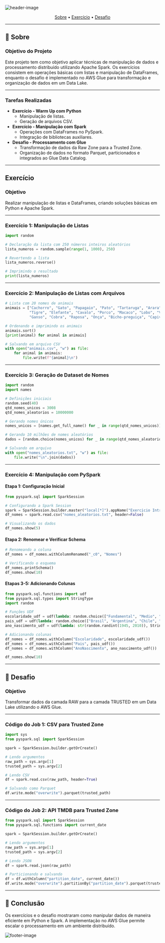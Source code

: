 ![header-image](#)

<p align="center">
 <a href="#Sobre">Sobre</a> •
 <a href="#exercicio">Exercício</a> •
 <a href="#desafio">Desafio</a>
</p>

---

<a id="Sobre"></a>
## 📝 **Sobre**

### **Objetivo do Projeto**
Este projeto tem como objetivo aplicar técnicas de manipulação de dados e processamento distribuído utilizando Apache Spark. Os exercícios consistem em operações básicas com listas e manipulação de DataFrames, enquanto o desafio é implementado no AWS Glue para transformação e organização de dados em um Data Lake.

---

### **Tarefas Realizadas**
- **Exercício - Warm Up com Python**
  - Manipulação de listas.
  - Geração de arquivos CSV.
- **Exercício - Manipulação com Spark**
  - Operações com DataFrames no PySpark.
  - Integração de bibliotecas auxiliares.
- **Desafio - Processamento com Glue**
  - Transformação de dados da Raw Zone para a Trusted Zone.
  - Organização de dados no formato Parquet, particionados e integrados ao Glue Data Catalog.

---

<a id="exercicio"></a>
## **Exercício**

### **Objetivo**
Realizar manipulação de listas e DataFrames, criando soluções básicas em Python e Apache Spark.

---

### **Exercício 1: Manipulação de Listas**
```python
import random

# Declaração da lista com 250 números inteiros aleatórios
lista_numeros = random.sample(range(1, 1000), 250)

# Revertendo a lista
lista_numeros.reverse()

# Imprimindo o resultado
print(lista_numeros)
```

---

### **Exercício 2: Manipulação de Listas com Arquivos**
```python
# Lista com 20 nomes de animais
animais = ["Cachorro", "Gato", "Papagaio", "Pato", "Tartaruga", "Arara", "Leão", 
           "Tigre", "Elefante", "Cavalo", "Porco", "Macaco", "Lobo", "Veado", 
           "Ganso", "Cobra", "Raposa", "Onça", "Bicho-preguiça", "Capivara"]

# Ordenando e imprimindo os animais
animais.sort()
[print(animal) for animal in animais]

# Salvando em arquivo CSV
with open("animais.csv", "w") as file:
    for animal in animais:
        file.write(f"{animal}\n")
```

---

### **Exercício 3: Geração de Dataset de Nomes**
```python
import random
import names

# Definições iniciais
random.seed(40)
qtd_nomes_unicos = 3008
qtd_nomes_aleatorios = 10000000

# Gerando nomes únicos
nomes_unicos = [names.get_full_name() for _ in range(qtd_nomes_unicos)]

# Gerando 10 milhões de nomes aleatórios
dados = [random.choice(nomes_unicos) for _ in range(qtd_nomes_aleatorios)]

# Salvando em arquivo
with open("nomes_aleatorios.txt", "w") as file:
    file.write("\n".join(dados))
```

---

### **Exercício 4: Manipulação com PySpark**
#### **Etapa 1: Configuração Inicial**
```python
from pyspark.sql import SparkSession

# Configurando a Spark Session
spark = SparkSession.builder.master("local[*]").appName("Exercicio Intro").getOrCreate()
df_nomes = spark.read.csv("nomes_aleatorios.txt", header=False)

# Visualizando os dados
df_nomes.show(5)
```

#### **Etapa 2: Renomear e Verificar Schema**
```python
# Renomeando a coluna
df_nomes = df_nomes.withColumnRenamed("_c0", "Nomes")

# Verificando o esquema
df_nomes.printSchema()
df_nomes.show(10)
```

#### **Etapas 3-5: Adicionando Colunas**
```python
from pyspark.sql.functions import udf
from pyspark.sql.types import StringType
import random

# Funções UDF
escolaridade_udf = udf(lambda: random.choice(["Fundamental", "Medio", "Superior"]), StringType())
pais_udf = udf(lambda: random.choice(["Brasil", "Argentina", "Chile", "Colômbia", "Uruguai"]), StringType())
ano_nascimento_udf = udf(lambda: str(random.randint(1945, 2010)), StringType())

# Adicionando colunas
df_nomes = df_nomes.withColumn("Escolaridade", escolaridade_udf())
df_nomes = df_nomes.withColumn("Pais", pais_udf())
df_nomes = df_nomes.withColumn("AnoNascimento", ano_nascimento_udf())

df_nomes.show(10)
```

---

<a id="desafio"></a>
## 🎯 **Desafio**

### **Objetivo**
Transformar dados da camada RAW para a camada TRUSTED em um Data Lake utilizando o AWS Glue. 

---

### **Código do Job 1: CSV para Trusted Zone**
```python
import sys
from pyspark.sql import SparkSession

spark = SparkSession.builder.getOrCreate()

# Lendo argumentos
raw_path = sys.argv[1]
trusted_path = sys.argv[2]

# Lendo CSV
df = spark.read.csv(raw_path, header=True)

# Salvando como Parquet
df.write.mode("overwrite").parquet(trusted_path)
```

---

### **Código do Job 2: API TMDB para Trusted Zone**
```python
from pyspark.sql import SparkSession
from pyspark.sql.functions import current_date

spark = SparkSession.builder.getOrCreate()

# Lendo argumentos
raw_path = sys.argv[1]
trusted_path = sys.argv[2]

# Lendo JSON
df = spark.read.json(raw_path)

# Particionando e salvando
df = df.withColumn("partition_date", current_date())
df.write.mode("overwrite").partitionBy("partition_date").parquet(trusted_path)
```

---

## 🎯 **Conclusão**
Os exercícios e o desafio mostraram como manipular dados de maneira eficiente em Python e Spark. A implementação no AWS Glue permite escalar o processamento em um ambiente distribuído.

![footer-image](#)
